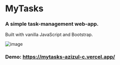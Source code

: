 # MyTasks
### A simple task-management web-app.
Built with vanilla JavaScript and Bootstrap.

![image](https://user-images.githubusercontent.com/71241543/162858139-02b4b4c9-9454-4eda-b614-3fe198725c88.png)

### Demo: https://mytasks-azizul-c.vercel.app/ 
